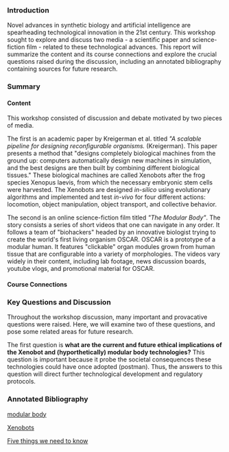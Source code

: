 ### Introduction

Novel advances in synthetic biology and artificial intelligence are spearheading technological innovation in the 21st century. This workshop sought to explore and discuss two media - a scientific paper and science-fiction film - related to these technological advances. This report will summarize the content and its course connections and explore the crucial questions raised during the discussion, including an annotated bibliography containing sources for future research.

### Summary

#### Content

This workshop consisted of discussion and debate motivated by two pieces of media. 

The first is an academic paper by Kreigerman et al. titled *"A scalable pipeline for designing reconfigurable organisms.* (Kreigerman). This paper presents a method that "designs completely biological machines from the ground up: computers automatically design new machines in simulation, and the best designs are then built by combining different biological tissues." These biological machines are called Xenobots after the frog species Xenopus laevis, from which the necessary embryonic stem cells were harvested. The Xenobots are designed *in-silico* using evolutionary algorithms and implemented and test *in-vivo* for four different actions: locomotion, object manipulation, object transport, and collective behavior. 

The second is an online science-fiction film titled *"The Modular Body"*. The story consists a series of short videos that one can navigate in any order. It follows a team of "biohackers" headed by an innovative biologist trying to create the world's first living organism OSCAR. OSCAR is a prototype of a modular human. It features "clickable" organ modules grown from human tissue that are configurable into a variety of morphologies. The videos vary widely in their content, including lab footage, news discussion boards, youtube vlogs, and promotional material for OSCAR. 
#### Course Connections 

### Key Questions and Discussion

Throughout the workshop discussion, many important and provacative questions were raised. Here, we will examine two of these questions, and pose some related areas for future research.

The first question is **what are the current and future ethical implications of the Xenobot and (hyporthetically) modular body technologies?** This question is important because it probe the societal consequences these technologies could have once adopted (postman). Thus, the answers to this question will direct further technological development and regulatory protocols.

### Annotated Bibliography

[modular body](http://www.themodularbody.com/)

[Xenobots](https://www.pnas.org/content/117/4/1853)

[Five things we need to know](https://web.cs.ucdavis.edu/~rogaway/classes/188/materials/postman.pdf)

  
